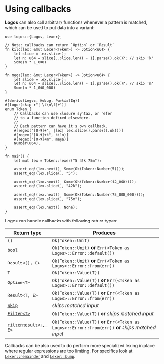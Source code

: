 # Using callbacks

**Logos** can also call arbitrary functions whenever a pattern is matched,
which can be used to put data into a variant:

```rust,no_run,no_playground
use logos::{Logos, Lexer};

// Note: callbacks can return `Option` or `Result`
fn kilo(lex: &mut Lexer<Token>) -> Option<u64> {
    let slice = lex.slice();
    let n: u64 = slice[..slice.len() - 1].parse().ok()?; // skip 'k'
    Some(n * 1_000)
}

fn mega(lex: &mut Lexer<Token>) -> Option<u64> {
    let slice = lex.slice();
    let n: u64 = slice[..slice.len() - 1].parse().ok()?; // skip 'm'
    Some(n * 1_000_000)
}

#[derive(Logos, Debug, PartialEq)]
#[logos(skip r"[ \t\n\f]+")]
enum Token {
    // Callbacks can use closure syntax, or refer
    // to a function defined elsewhere.
    //
    // Each pattern can have it's own callback.
    #[regex("[0-9]+", |lex| lex.slice().parse().ok())]
    #[regex("[0-9]+k", kilo)]
    #[regex("[0-9]+m", mega)]
    Number(u64),
}

fn main() {
    let mut lex = Token::lexer("5 42k 75m");

    assert_eq!(lex.next(), Some(Ok(Token::Number(5))));
    assert_eq!(lex.slice(), "5");

    assert_eq!(lex.next(), Some(Ok(Token::Number(42_000))));
    assert_eq!(lex.slice(), "42k");

    assert_eq!(lex.next(), Some(Ok(Token::Number(75_000_000))));
    assert_eq!(lex.slice(), "75m");

    assert_eq!(lex.next(), None);
}
```

Logos can handle callbacks with following return types:

| Return type                                                                       | Produces                                                                                            |
| --------------------------------------------------------------------------------- | --------------------------------------------------------------------------------------------------- |
| `()`                                                                              | `Ok(Token::Unit)`                                                                                   |
| `bool`                                                                            | `Ok(Token::Unit)` **or** `Err(<Token as Logos>::Error::default())`                                  |
| `Result<(), E>`                                                                   | `Ok(Token::Unit)` **or** `Err(<Token as Logos>::Error::from(err))`                                  |
| `T`                                                                               | `Ok(Token::Value(T))`                                                                               |
| `Option<T>`                                                                       | `Ok(Token::Value(T))` **or** `Err(<Token as Logos>::Error::default())`                              |
| `Result<T, E>`                                                                    | `Ok(Token::Value(T))` **or** `Err(<Token as Logos>::Error::from(err))`                              |
| [`Skip`](https://docs.rs/logos/latest/logos/struct.Skip.html)                     | _skips matched input_                                                                               |
| [`Filter<T>`](https://docs.rs/logos/latest/logos/enum.Filter.html)                | `Ok(Token::Value(T))` **or** _skips matched input_                                                  |
| [`FilterResult<T, E>`](https://docs.rs/logos/latest/logos/enum.FilterResult.html) | `Ok(Token::Value(T))` **or** `Err(<Token as Logos>::Error::from(err))` **or** _skips matched input_ |

Callbacks can be also used to do perform more specialized lexing in place
where regular expressions are too limiting. For specifics look at
[`Lexer::remainder`](https://docs.rs/logos/latest/logos/struct.Lexer.html#method.remainder) and
[`Lexer::bump`](https://docs.rs/logos/latest/logos/struct.Lexer.html#method.bump).

